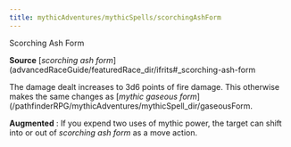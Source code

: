```yaml
---
title: mythicAdventures/mythicSpells/scorchingAshForm
---
```

Scorching Ash Form

**Source** [_scorching ash form_](advancedRaceGuide/featuredRace_dir/ifrits#_scorching-ash-form

The damage dealt increases to 3d6 points of fire damage. This otherwise makes the same changes as [_mythic gaseous form_](/pathfinderRPG/mythicAdventures/mythicSpell_dir/gaseousForm.

**Augmented** : If you expend two uses of mythic power, the target can shift into or out of _scorching ash form_ as a move action.

